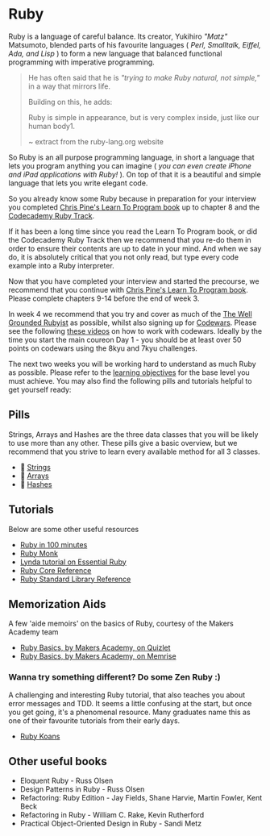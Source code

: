 # Ruby

Ruby is a language of careful balance. Its creator, Yukihiro _"Matz"_ Matsumoto, blended parts of his favourite languages ( _Perl, Smalltalk, Eiffel, Ada, and Lisp_ ) to form a new language that balanced functional programming with imperative programming.
>
> He has often said that he is _"trying to make Ruby natural, not simple,"_ in a way that mirrors life.
>
> Building on this, he adds:
>
> Ruby is simple in appearance, but is very complex inside, just like our human body1.
>
> ~ extract from the ruby-lang.org website

So Ruby is an all purpose programming language, in short a language that lets you program anything you can imagine ( _you can even create iPhone and iPad applications with Ruby!_ ). On top of that it is a beautiful and simple language that lets you write elegant code.

So you already know some Ruby because in preparation for your interview you completed [Chris Pine's Learn To Program book](https://pine.fm/LearnToProgram/) up to chapter 8 and the [Codecademy Ruby Track](http://www.codecademy.com/tracks/ruby).  

If it has been a long time since you read the Learn To Program book, or did the Codecademy Ruby Track then we recommend that you re-do them in order to ensure their contents are up to date in your mind.  And when we say do, it is absolutely critical that you not only read, but type every code example into a Ruby interpreter.

Now that you have completed your interview and started the precourse, we recommend that you continue with [Chris Pine's Learn To Program book](https://pine.fm/LearnToProgram/).  Please complete chapters 9-14 before the end of week 3.

In week 4 we recommend that you try and cover as much of the [The Well Grounded Rubyist](http://pingo.edu.vn/wp-content/uploads/2014/07/The-Well-Grounded-Rubyist.pdf) as possible, whilst also signing up for [Codewars](www.codewars.com/r/Cz09HQ).  Please see the following [these videos](http://www.youtube.com/playlist?list=PLc4BYny7PXeRAnS-spcZWfzVcKg1PONXP) on how to work with codewars. Ideally by the time you start the main coureon Day 1 - you should be at least over 50 points on codewars using the 8kyu and 7kyu challenges.

The next two weeks you will be working hard to understand as much Ruby as possible.  Please refer to the [learning objectives](learning_objectives.md) for the base level you must achieve. You may also find the following pills and tutorials helpful to get yourself ready:

## Pills

Strings, Arrays and Hashes are the three data classes that you will be likely to use more than any other. These pills give a basic overview, but we recommend that you strive to learn every available method for all 3 classes.

- :pill: [Strings](/pills/strings.md)
- :pill: [Arrays](/pills/arrays.md)
- :pill: [Hashes](/pills/hashes.md)

## Tutorials

Below are some other useful resources

- [Ruby in 100 minutes](http://tutorials.jumpstartlab.com/projects/ruby_in_100_minutes.html)
- [Ruby Monk](https://rubymonk.com/learning/books/1-ruby-primer/chapters/6-objects/lessons/35-introduction-to-objects)
- [Lynda tutorial on Essential Ruby](http://www.lynda.com/Ruby-tutorials/essential-training/47905-2.html)
- [Ruby Core Reference](http://www.ruby-doc.org/core-2.1.2/)
- [Ruby Standard Library Reference](http://www.ruby-doc.org/stdlib-2.1.2/)


## Memorization Aids

A few 'aide memoirs' on the basics of Ruby, courtesy of the Makers Academy team

- [Ruby Basics, by Makers Academy, on Quizlet](http://quizlet.com/join/VctmNbYus)
- [Ruby Basics, by Makers Academy, on Memrise](http://www.memrise.com/course/357359/ruby-by-makers-academy/)

### Wanna try something different? Do some Zen Ruby :)

A challenging and interesting Ruby tutorial, that also teaches you about error messages and TDD. It seems a little confusing at the start, but once you get going, it's a phenomenal resource. Many graduates name this as one of their favourite tutorials from their early days.

- [Ruby Koans](http://rubykoans.com)

## Other useful books

- Eloquent Ruby - Russ Olsen
- Design Patterns in Ruby - Russ Olsen
- Refactoring: Ruby Edition - Jay Fields, Shane Harvie, Martin Fowler, Kent Beck
- Refactoring in Ruby - William C. Rake, Kevin Rutherford
- Practical Object-Oriented Design in Ruby - Sandi Metz
